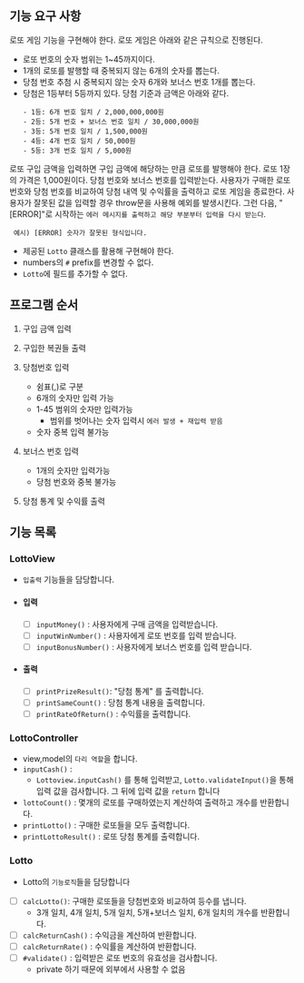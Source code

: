 ## 기능 요구 사항
로또 게임 기능을 구현해야 한다. 로또 게임은 아래와 같은 규칙으로 진행된다.
- 로또 번호의 숫자 범위는 1~45까지이다.
- 1개의 로또를 발행할 때 중복되지 않는 6개의 숫자를 뽑는다.
- 당첨 번호 추첨 시 중복되지 않는 숫자 6개와 보너스 번호 1개를 뽑는다.
- 당첨은 1등부터 5등까지 있다. 당첨 기준과 금액은 아래와 같다.
    ```
    - 1등: 6개 번호 일치 / 2,000,000,000원
    - 2등: 5개 번호 + 보너스 번호 일치 / 30,000,000원
    - 3등: 5개 번호 일치 / 1,500,000원
    - 4등: 4개 번호 일치 / 50,000원
    - 5등: 3개 번호 일치 / 5,000원
    ```
로또 구입 금액을 입력하면 구입 금액에 해당하는 만큼 로또를 발행해야 한다.
로또 1장의 가격은 1,000원이다.
당첨 번호와 보너스 번호를 입력받는다.
사용자가 구매한 로또 번호와 당첨 번호를 비교하여 당첨 내역 및 수익률을 출력하고 로또 게임을 종료한다.
사용자가 잘못된 값을 입력할 경우 throw문을 사용해 예외를 발생시킨다. 그런 다음, "[ERROR]"로 시작하는 `에러 메시지를 출력하고 해당 부분부터 입력을 다시 받는다`.
```
 예시) [ERROR] 숫자가 잘못된 형식입니다.
```
- 제공된 `Lotto` 클래스를 활용해 구현해야 한다.
- numbers의 `#` prefix를 변경할 수 없다.
- `Lotto`에 필드를 추가할 수 없다.

## 프로그램 순서
1. 구입 금액 입력
2. 구입한 복권들 출력
3. 당첨번호 입력 
    - 쉼표(,)로 구분
    - 6개의 숫자만 입력 가능
    - 1-45 범위의 숫자만 입력가능
        - 범위를 벗어나는 숫자 입력시 `에러 발생 + 재입력 받음`
    - 숫자 중복 입력 불가능
    
4. 보너스 번호 입력
    - 1개의 숫자만 입력가능
    - 당첨 번호와 중복 불가능
5. 당첨 통계 및 수익률 출력

## 기능 목록

### LottoView
- `입출력` 기능들을 담당합니다.
- #### 입력
    - [ ] `inputMoney()` : 사용자에게 구매 금액을 입력받습니다.
    - [ ] `inputWinNumber()` : 사용자에게 로또 번호를 입력 받습니다.
    - [ ] `inputBonusNumber()` : 사용자에게 보너스 번호를 입력 받습니다.
- #### 출력
    - [ ] `printPrizeResult()`: "당첨 통계" 를 출력합니다.
    - [ ] `printSameCount()` : 당첨 통계 내용을 출력합니다.
    - [ ] `printRateOfReturn()` : 수익률을 출력합니다.
### LottoController
- view,model의 `다리 역할`을 합니다.
- `inputCash()` : 
    - `Lottoview.inputCash()` 를 통해 입력받고, `Lotto.validateInput()`을 통해 입력 값을 검사합니다. 그 뒤에 입력 값을 `return` 합니다
- `lottoCount()` : 몇개의 로또를 구매하였는지 계산하여 출력하고 개수를 반환합니다.
- `printLotto()` : 구매한 로또들을 모두 출력합니다.
- `printLottoResult()` : 로또 당첨 통계를 출력합니다.
    

### Lotto
- Lotto의 `기능로직`들을 담당합니다
- [ ] `calcLotto()`: 구매한 로또들을 당첨번호와 비교하여 등수를 냅니다.
    - 3개 일치, 4개 일치, 5개 일치, 5개+보너스 일치, 6개 일치의 개수를 반환합니다.
- [ ] `calcReturnCash()` : 수익금을 계산하여 반환합니다.
- [ ] `calcReturnRate()` : 수익률을 계산하여 반환합니다.
- [ ] `#validate()` : 입력받은 로또 번호의 유효성을 검사합니다.
    - private 하기 때문에 외부에서 사용할 수 없음





